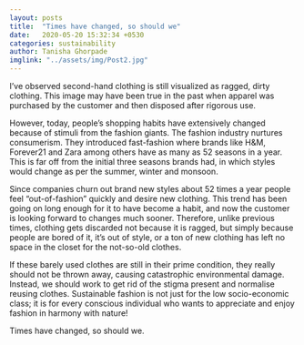 ```yaml
---
layout: posts
title:  "Times have changed, so should we"
date:   2020-05-20 15:32:34 +0530
categories: sustainability
author: Tanisha Ghorpade
imglink: "../assets/img/Post2.jpg"
---
```


I’ve observed second-hand clothing is still visualized as ragged, dirty clothing. This image may have been true in the past when apparel was purchased by the customer and then disposed after rigorous use.

However, today, people’s shopping habits have extensively changed because of stimuli from the fashion giants. The fashion industry nurtures consumerism. They introduced fast-fashion where brands like H&M, Forever21 and Zara among others have as many as 52 seasons in a year. This is far off from the initial three seasons brands had, in which styles would change as per the summer, winter and monsoon.

Since companies churn out brand new styles about 52 times a year people feel “out-of-fashion” quickly and desire new clothing. This trend has been going on long enough for it to have become a habit, and now the customer is looking forward to changes much sooner. Therefore, unlike previous times, clothing gets discarded not because it is ragged, but simply because people are bored of it, it’s out of style, or a ton of new clothing has left no space in the closet for the not-so-old clothes.

If these barely used clothes are still in their prime condition, they really should not be thrown away, causing catastrophic environmental damage. Instead, we should work to get rid of the stigma present and normalise reusing clothes. Sustainable fashion is not just for the low socio-economic class; it is for every conscious individual who
wants to appreciate and enjoy fashion in harmony with nature!

Times have changed, so should we.

